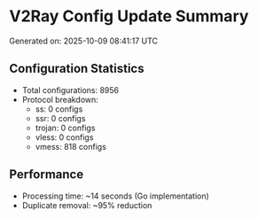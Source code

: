 # V2Ray Config Update Summary
Generated on: 2025-10-09 08:41:17 UTC

## Configuration Statistics
- Total configurations: 8956
- Protocol breakdown:
  - ss: 0 configs
  - ssr: 0 configs
  - trojan: 0 configs
  - vless: 0 configs
  - vmess: 818 configs

## Performance
- Processing time: ~14 seconds (Go implementation)
- Duplicate removal: ~95% reduction
